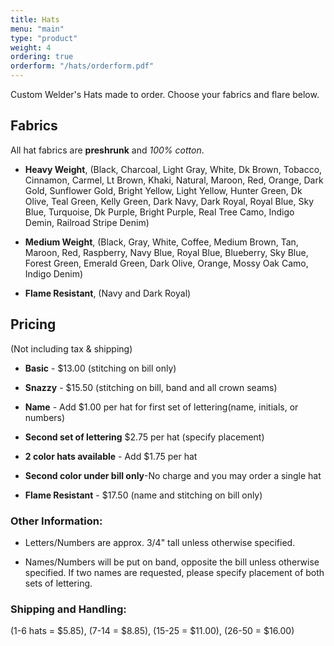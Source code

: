 ```yaml
---
title: Hats
menu: "main"
type: "product"
weight: 4
ordering: true
orderform: "/hats/orderform.pdf"
---
```


Custom Welder's Hats made to order.  Choose your fabrics and flare below.

## Fabrics

All hat fabrics are **preshrunk** and *100% cotton*.

* **Heavy Weight**, (Black, Charcoal, Light Gray, White, Dk Brown, Tobacco, Cinnamon, Carmel, Lt Brown, Khaki, Natural, Maroon, Red, Orange, Dark Gold, Sunflower Gold, Bright Yellow, Light Yellow, Hunter Green, Dk Olive, Teal Green, Kelly Green, Dark Navy, Dark Royal, Royal Blue, Sky Blue, Turquoise, Dk Purple, Bright Purple, Real Tree Camo, Indigo Demin, Railroad Stripe Denim)

* **Medium Weight**, (Black, Gray, White, Coffee, Medium Brown, Tan, Maroon, Red, Raspberry, Navy Blue, Royal Blue, Blueberry, Sky Blue, Forest Green, Emerald Green, Dark Olive, Orange, Mossy Oak Camo, Indigo Denim)

* **Flame Resistant**, (Navy and Dark Royal)

## Pricing

(Not including tax & shipping)

* **Basic** - $13.00 (stitching on bill only)

* **Snazzy** - $15.50 (stitching on bill, band and all crown seams)

* **Name** - Add $1.00 per hat for first set of lettering(name, initials, or numbers)

* **Second set of lettering** $2.75 per hat (specify placement)

* **2 color hats available** - Add $1.75 per hat

* **Second color under bill only**-No charge and you may order a single hat

* **Flame Resistant** - $17.50 (name and stitching on bill only)

### Other Information:

* Letters/Numbers are approx. 3/4" tall unless otherwise specified.

* Names/Numbers will be put on band, opposite the bill unless otherwise
  specified.  If two names are requested, please specify placement of both sets
  of lettering.

### Shipping and Handling:

(1-6 hats = $5.85), (7-14 = $8.85), (15-25 = $11.00), (26-50 = $16.00)


